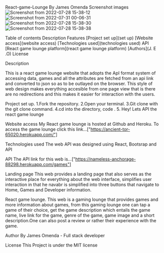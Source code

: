 React-game-Lounge By James Omenda Screenshot images![Screenshot from 2022-07-28 15-38-12](https://user-images.githubusercontent.com/104456561/181508298-ed07b290-7ce8-4e05-8abf-2e9a16d1ca75.png)
![Screenshot from 2022-07-31 00-06-31](https://user-images.githubusercontent.com/104456561/181996303-6defd029-5f3b-41c4-b9db-827014560e64.png)
![Screenshot from 2022-07-28 15-38-30](https://user-images.githubusercontent.com/104456561/181508981-f5484932-162c-41fe-8c5a-27da62f1c57a.png)
![Screenshot from 2022-07-28 15-38-38](https://user-images.githubusercontent.com/104456561/181509106-96548ced-3918-4e46-8376-1407cb6884d4.png)

Table of contents 
Description Features 
[Project set up](set up) 
[Website access](website access) 
[Technologies used](technologies used) 
API 
[React game lounge platform](react game lounge platform)
[Authors](J. E .O) License

Description

This is a react game lounge website that adopts the ApI format system of accessing data, games and all the attributes are fetched from an api link and converted to json so as to be outlayed on the browser. This style of web design makes everything accesible from one page view that is there are no redirections and this makes it easier for interaction with the users.

Project set up.
1.Fork the repository.
2.Open your terminal.
3.Git clone with the git clone command.
4.cd into the directory, code .
5. Hey! Lets API the react game lounge

Website access My React game lounge is hosted at Github and Heroku. To access the game lounge click this link...["https://ancient-tor-65020.herokuapp.com/"]

Technologies used The web API was designed using React, Bootsrap and API

API The API link for this web is...["https://nameless-anchorage-88298.herokuapp.com/games"]

Landing page 
This web provides a landing page that also serves as the interactive place for everything about the web interface, simplifies user interaction in that he navabr is simplified into three buttons that navigate to Home, Games and Developer information.

React game lounge. 
This web is a gaming lounge that provides games and more information about games, from this gaming lounge one can tap a game of their choice, get the game description which entails the game name, live link for the game, genre of the game, game image and a short description.One can also post a review or rather their experience with the game.

Author By James Omenda - Full stack developer

License This Project is under the MIT license

